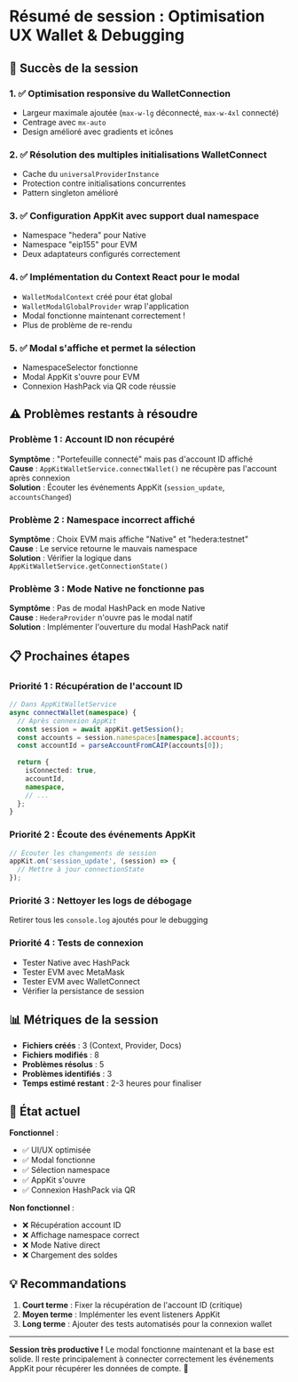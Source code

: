 # Résumé de session : Optimisation UX Wallet & Debugging

## 🎉 Succès de la session

### 1. ✅ Optimisation responsive du WalletConnection
- Largeur maximale ajoutée (`max-w-lg` déconnecté, `max-w-4xl` connecté)
- Centrage avec `mx-auto`
- Design amélioré avec gradients et icônes

### 2. ✅ Résolution des multiples initialisations WalletConnect
- Cache du `universalProviderInstance`
- Protection contre initialisations concurrentes
- Pattern singleton amélioré

### 3. ✅ Configuration AppKit avec support dual namespace
- Namespace "hedera" pour Native
- Namespace "eip155" pour EVM
- Deux adaptateurs configurés correctement

### 4. ✅ Implémentation du Context React pour le modal
- `WalletModalContext` créé pour état global
- `WalletModalGlobalProvider` wrap l'application
- Modal fonctionne maintenant correctement !
- Plus de problème de re-rendu

### 5. ✅ Modal s'affiche et permet la sélection
- NamespaceSelector fonctionne
- Modal AppKit s'ouvre pour EVM
- Connexion HashPack via QR code réussie

## ⚠️ Problèmes restants à résoudre

### Problème 1 : Account ID non récupéré
**Symptôme** : "Portefeuille connecté" mais pas d'account ID affiché  
**Cause** : `AppKitWalletService.connectWallet()` ne récupère pas l'account après connexion  
**Solution** : Écouter les événements AppKit (`session_update`, `accountsChanged`)

### Problème 2 : Namespace incorrect affiché
**Symptôme** : Choix EVM mais affiche "Native" et "hedera:testnet"  
**Cause** : Le service retourne le mauvais namespace  
**Solution** : Vérifier la logique dans `AppKitWalletService.getConnectionState()`

### Problème 3 : Mode Native ne fonctionne pas
**Symptôme** : Pas de modal HashPack en mode Native  
**Cause** : `HederaProvider` n'ouvre pas le modal natif  
**Solution** : Implémenter l'ouverture du modal HashPack natif

## 📋 Prochaines étapes

### Priorité 1 : Récupération de l'account ID
```typescript
// Dans AppKitWalletService
async connectWallet(namespace) {
  // Après connexion AppKit
  const session = await appKit.getSession();
  const accounts = session.namespaces[namespace].accounts;
  const accountId = parseAccountFromCAIP(accounts[0]);
  
  return {
    isConnected: true,
    accountId,
    namespace,
    // ...
  };
}
```

### Priorité 2 : Écoute des événements AppKit
```typescript
// Écouter les changements de session
appKit.on('session_update', (session) => {
  // Mettre à jour connectionState
});
```

### Priorité 3 : Nettoyer les logs de débogage
Retirer tous les `console.log` ajoutés pour le debugging

### Priorité 4 : Tests de connexion
- Tester Native avec HashPack
- Tester EVM avec MetaMask
- Tester EVM avec WalletConnect
- Vérifier la persistance de session

## 📊 Métriques de la session

- **Fichiers créés** : 3 (Context, Provider, Docs)
- **Fichiers modifiés** : 8
- **Problèmes résolus** : 5
- **Problèmes identifiés** : 3
- **Temps estimé restant** : 2-3 heures pour finaliser

## 🎯 État actuel

**Fonctionnel** :
- ✅ UI/UX optimisée
- ✅ Modal fonctionne
- ✅ Sélection namespace
- ✅ AppKit s'ouvre
- ✅ Connexion HashPack via QR

**Non fonctionnel** :
- ❌ Récupération account ID
- ❌ Affichage namespace correct
- ❌ Mode Native direct
- ❌ Chargement des soldes

## 💡 Recommandations

1. **Court terme** : Fixer la récupération de l'account ID (critique)
2. **Moyen terme** : Implémenter les event listeners AppKit
3. **Long terme** : Ajouter des tests automatisés pour la connexion wallet

---

**Session très productive !** Le modal fonctionne maintenant et la base est solide. Il reste principalement à connecter correctement les événements AppKit pour récupérer les données de compte. 🚀
